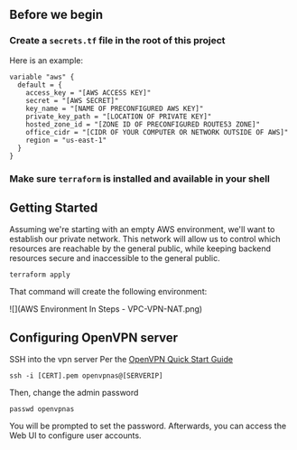 ## Before we begin

### Create a `secrets.tf` file in the root of this project

Here is an example:

```
variable "aws" {
  default = {
    access_key = "[AWS ACCESS KEY]"
    secret = "[AWS SECRET]"
    key_name = "[NAME OF PRECONFIGURED AWS KEY]"
    private_key_path = "[LOCATION OF PRIVATE KEY]"
    hosted_zone_id = "[ZONE ID OF PRECONFIGURED ROUTE53 ZONE]"
    office_cidr = "[CIDR OF YOUR COMPUTER OR NETWORK OUTSIDE OF AWS]"
    region = "us-east-1"
  }
}
```
### Make sure `terraform` is installed and available in your shell


## Getting Started

Assuming we're starting with an empty AWS environment, we'll want to establish our private network.  This network will allow us to control which resources are reachable by the general public, while keeping backend resources secure and inaccessible to the general public.

`terraform apply`

That command will create the following environment:

![](AWS Environment In Steps - VPC-VPN-NAT.png)

## Configuring OpenVPN server

SSH into the vpn server
Per the [OpenVPN Quick Start Guide](https://openvpn.net/index.php/access-server/docs/quick-start-guide.html)

`ssh -i [CERT].pem openvpnas@[SERVERIP]`

Then, change the admin password

`passwd openvpnas`

You will be prompted to set the password.  Afterwards, you can access the Web UI to configure user accounts.
